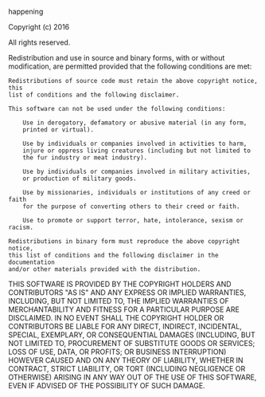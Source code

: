 happening

Copyright (c) 2016

All rights reserved.

Redistribution and use in source and binary forms, with or without modification,
are permitted provided that the following conditions are met:

	Redistributions of source code must retain the above copyright notice, this
	list of conditions and the following disclaimer.

	This software can not be used under the following conditions:

		Use in derogatory, defamatory or abusive material (in any form,
		printed or virtual).

		Use by individuals or companies involved in activities to harm,
		injure or oppress living creatures (including but not limited to
		the fur industry or meat industry).

		Use by individuals or companies involved in military activities,
		or production of military goods.

		Use by missionaries, individuals or institutions of any creed or faith
		for the purpose of converting others to their creed or faith.

		Use to promote or support terror, hate, intolerance, sexism or racism.

	Redistributions in binary form must reproduce the above copyright notice,
	this list of conditions and the following disclaimer in the documentation
	and/or other materials provided with the distribution.

THIS SOFTWARE IS PROVIDED BY THE COPYRIGHT HOLDERS AND CONTRIBUTORS "AS IS" AND
ANY EXPRESS OR IMPLIED WARRANTIES, INCLUDING, BUT NOT LIMITED TO, THE IMPLIED
WARRANTIES OF MERCHANTABILITY AND FITNESS FOR A PARTICULAR PURPOSE ARE
DISCLAIMED. IN NO EVENT SHALL THE COPYRIGHT HOLDER OR CONTRIBUTORS BE LIABLE FOR
ANY DIRECT, INDIRECT, INCIDENTAL, SPECIAL, EXEMPLARY, OR CONSEQUENTIAL DAMAGES
(INCLUDING, BUT NOT LIMITED TO, PROCUREMENT OF SUBSTITUTE GOODS OR SERVICES;
LOSS OF USE, DATA, OR PROFITS; OR BUSINESS INTERRUPTION) HOWEVER CAUSED AND ON
ANY THEORY OF LIABILITY, WHETHER IN CONTRACT, STRICT LIABILITY, OR TORT
(INCLUDING NEGLIGENCE OR OTHERWISE) ARISING IN ANY WAY OUT OF THE USE OF
THIS SOFTWARE, EVEN IF ADVISED OF THE POSSIBILITY OF SUCH DAMAGE.